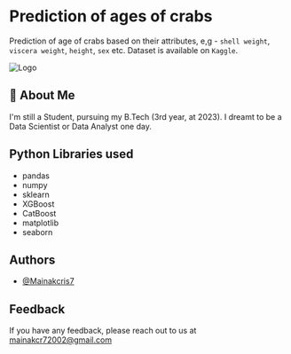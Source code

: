 
# Prediction of ages of crabs

Prediction of age of crabs based on their attributes, e,g - `shell weight`, `viscera weight`, `height`, `sex` etc. Dataset is available on `Kaggle`.




![Logo](https://img-aws.ehowcdn.com/877x500/s3-us-west-1.amazonaws.com/contentlab.studiod/getty/ce165cf430f1459ea1afdd00c6503e0c.jpg)




## 🚀 About Me
I'm still a Student, pursuing my B.Tech (3rd year, at 2023). I dreamt to be a Data Scientist or Data Analyst one day.



## Python Libraries used

- pandas
- numpy
- sklearn
- XGBoost
- CatBoost
- matplotlib
- seaborn


## Authors

- [@Mainakcris7](https://github.com/Mainakcris7)



## Feedback

If you have any feedback, please reach out to us at mainakcr72002@gmail.com